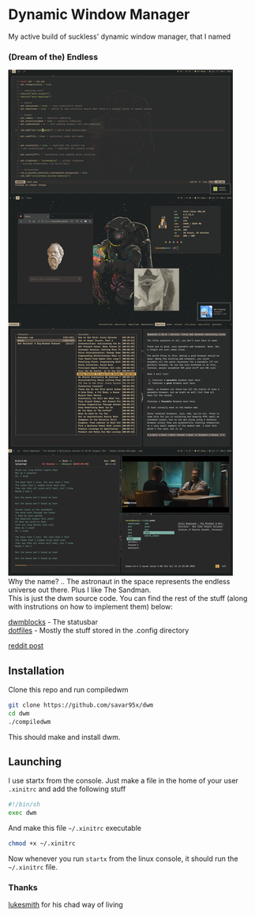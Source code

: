# Dynamic Window Manager
My active build of suckless' dynamic window manager, that I named  
### (Dream of the) Endless
![preview](.assets/endless.png)  
Why the name? .. The astronaut in the space represents the endless universe out there. Plus I like The Sandman.  
This is just the dwm source code. You can find the rest of the stuff (along with instrutions on how to implement them) below:  

[dwmblocks](https://github.com/savar95x/dwmblocks) - The statusbar  
[dotfiles](https://github.com/savar95x/dotfiles) - Mostly the stuff stored in the .config directory  

[reddit post](https://www.reddit.com/r/unixporn/comments/15sh6yw/dwm_dream_of_the_endless/)
## Installation
Clone this repo and run compiledwm
```bash
git clone https://github.com/savar95x/dwm
cd dwm
./compiledwm
```  
This should make and install dwm.  

## Launching
I use startx from the console. Just make a file in the home of your user `.xinitrc` and add the following stuff
```bash
#!/bin/sh
exec dwm
```  
And make this file `~/.xinitrc` executable  
```bash
chmod +x ~/.xinitrc
```  
Now whenever you run `startx` from the linux console, it should run the `~/.xinitrc` file.  

### Thanks
[lukesmith](https://lukesmith.xyz) for his chad way of living
